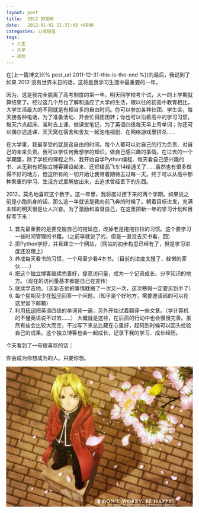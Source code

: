 ```yaml
---
layout: post
title:  2012 的期盼
date:   2012-01-01 21:37:43 +0800
categories: 心情随笔
tags:
  - 人生
  - 大学
  - 规划
---
```


在[上一篇博文]({% post_url 2011-12-31-this-is-the-end %})的最后，我说到了如果 2012 没有世界末日的话，这将是我学习生涯中最重要的一年。

因为，这是我完全脱离了高考制度的第一年。明天回学校考个试，大一的上学期就算结束了。经过这几个月也了解和适应了大学的生活，跟以往的初高中教育相比，大学生活最大的不同就是有相当多的自由时间。你可以参加各种社团、学生会，每天接各种电话，为了准备活动、开会忙得团团转；你也可以沿着高中的学习习惯，每天六点起床、准时去上课、做课堂笔记，为了英语四级每天早上背单词；你还可以偶尔逃逃课，天天窝在宿舍和舍友一起泡电视剧、在网络游戏里拼杀……

<!--more-->

在大学里，我最享受的就是这自由的时间。每个人都可以对自己的行为负责、对自己的未来负责。我可以学任何我想学的知识，做自己感兴趣的事情。在过去的一个学期里，除了学校的课程之外，我开始自学Python编程、每天看自己感兴趣的书、从无到有把独立博客建设起来、还把极品飞车14给通关了……虽然也有很多做得不好的地方，但这所有的一切开始让我带着期待去过每一天。终于可以从高中那种繁重的学习、生活方式里解放出来，去追求曾经丢下的东西。

2012，莫名地喜欢这个数字。这一年里，我将度过接下来的两个学期。如果说之前是小跑热身的话，那么这一年就该是我向前飞奔的时候了。朝着目标进发，充满未知的明天很是让人兴奋。为了激励和监督自己，在这里把新一年的学习计划和目标写下来：

1.  首先最重要的是要克服自己的拖延症，改掉老是拖拖拉拉的习惯。这个要学习一些时间管理的书籍。（之前早就说了的，但是一直没去买书看，囧）
2.  把Python学好，并且建立一个网站。（网站的初步构思已经有了，但是学习进度还没跟上）
3.  养成每天看书的习惯，一个月至少看4本书。（目前的进度太慢了，躲懒的家伙……）
4.  把这个独立博客继续完善好，提高访问量，成为一个记录成长、分享知识的地方。（现在的访问量基本都是自己在宣传）
5.  继续学吉他。（买新吉他的事情耽搁了一次又一次，这次寒假一定要买到手了）
6.  每个星期至少在[知乎](http://www.zhihu.com/ "知乎")回答一个问题。（知乎是个好地方，需要邀请码的可以在这里留下邮箱）
7.  利用[拓词](http://www.towords.com/ "拓词")把英语四级的单词背一遍，另外开始试着翻译一些文章。（学计算机的不懂英语说不过去……）
大概就是这些，在后面的行动中也会慢慢完善。虽然有些会比较大而空，不过写下来总比藏在心里好，起码到时候可以回头检验自己的成果。这个独立博客也会一起成长，记录下我的学习、成长经历。

今天看到了一句很喜欢的话：

你会成为你想成为的人。只要你想。

![](/assets/fullmetal-alchemist.jpg)
